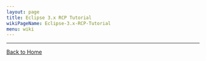 ```yaml
---
layout: page
title: Eclipse 3.x RCP Tutorial
wikiPageName: Eclipse-3.x-RCP-Tutorial
menu: wiki
---
```



***

[Back to Home]({{site.baseurl}}/eclipse.tutorial/wiki/)